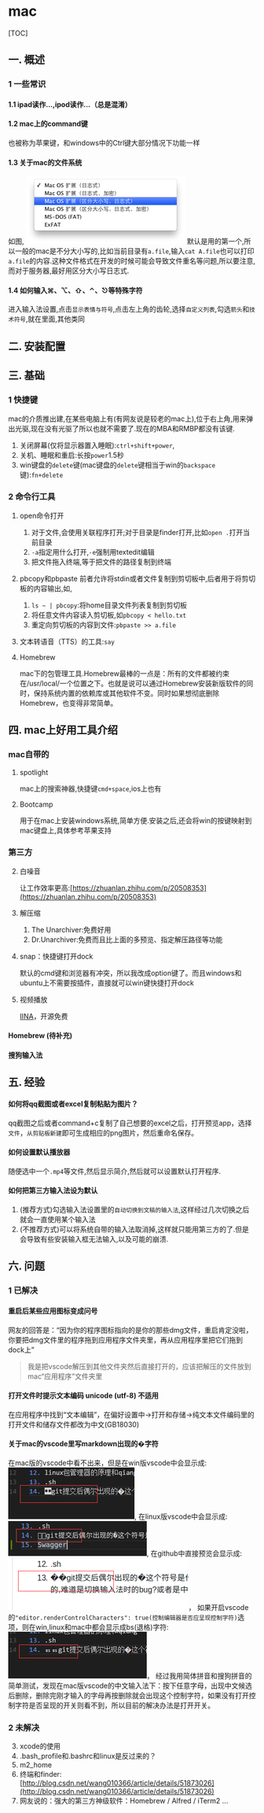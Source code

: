 # mac
[TOC]
## 一. 概述
### 1 一些常识
#### 1.1 ipad读作...,ipod读作...（总是混淆）
#### 1.2 mac上的command键
也被称为苹果键，和windows中的Ctrl键大部分情况下功能一样
#### 1.3 关于mac的文件系统
如图,
![](../picture/mac/0-4-fileSys.png)
默认是用的第一个,所以一般的mac是不分大小写的,比如当前目录有`a.file`,输入`cat A.file`也可以打印`a.file`的内容.这种文件格式在开发的时候可能会导致文件重名等问题,所以要注意,而对于服务器,最好用区分大小写日志式.
#### 1.4 如何输入⌘、⌥、⇧、⌃、⎋等特殊字符
进入输入法设置,点击`显示表情与符号`,点击左上角的齿轮,选择`自定义列表`,勾选`箭头`和`技术符号`,就在里面,其他类同
## 二. 安装配置
## 三. 基础
### 1 快捷键
mac的介质推出建,在某些电脑上有(有网友说是较老的mac上),位于右上角,用来弹出光驱,现在没有光驱了所以也就不需要了.现在的MBA和RMBP都没有该键.
1. 关闭屏幕(仅将显示器置入睡眠):`ctrl+shift+power`,
2. 关机、睡眠和重启:长按`power`1.5秒
3. win键盘的`delete`键(mac键盘的`delete`键相当于win的`backspace`键):`fn+delete`
### 2 命令行工具
1. open命令打开
    1. 对于文件,会使用关联程序打开;对于目录是finder打开,比如`open .`打开当前目录
    2. `-a`指定用什么打开,`-e`强制用textedit编辑
    3. 把文件拖入终端,等于把文件的路径复制到终端
2. pbcopy和pbpaste
    前者允许将stdin或者文件复制到剪切板中,后者用于将剪切板的内容输出,如,
    1. `ls ~ | pbcopy`:将home目录文件列表复制到剪切板
    2. 将任意文件内容读入剪切板,如`pbcopy < hello.txt`
    3. 重定向剪切板的内容到文件:`pbpaste >> a.file`
3. 文本转语音（TTS）的工具:`say`
4. Homebrew

    mac下的包管理工具.Homebrew最棒的一点是：所有的文件都被约束在/usr/local/一个位置之下。也就是说可以通过Homebrew安装新版软件的同时，保持系统内置的依赖库或其他软件不变。同时如果想彻底删除Homebrew，也变得非常简单。
## 四. mac上好用工具介绍
### mac自带的
1. spotlight

    mac上的搜索神器,快捷键`cmd+space`,ios上也有
2. Bootcamp

    用于在mac上安装windows系统,简单方便.安装之后,还会将win的按键映射到mac键盘上,具体参考苹果支持
### 第三方
2. 白噪音
    
    让工作效率更高:[https://zhuanlan.zhihu.com/p/20508353](https://zhuanlan.zhihu.com/p/20508353)
3. 解压缩
    1. The Unarchiver:免费好用
    2. Dr.Unarchiver:免费而且比上面的多预览、指定解压路径等功能
4. snap：快捷键打开dock

    默认的cmd键和浏览器有冲突，所以我改成option键了。而且windows和ubuntu上不需要按插件，直接就可以win键快捷打开dock
5. 视频播放

    [IINA](https://lhc70000.github.io/iina/zh-cn/)，开源免费
#### Homebrew (待补充)
#### 搜狗输入法
## 五. 经验
#### 如何将qq截图或者excel复制粘贴为图片？  
qq截图之后或者command+c复制了自己想要的excel之后，打开预览app，选择`文件`，`从剪贴板新建`即可生成相应的png图片，然后重命名保存。
#### 如何设置默认播放器
随便选中一个`.mp4`等文件,然后显示简介,然后就可以设置默认打开程序.
#### 如何把第三方输入法设为默认
1. (推荐方式)勾选输入法设置里的`自动切换到文稿的输入法`,这样经过几次切换之后就会一直使用某个输入法
2. (不推荐方式)可以将系统自带的输入法取消掉,这样就只能用第三方的了.但是会导致有些安装输入框无法输入,以及可能的崩溃.
## 六. 问题
### 1 已解决
#### 重启后某些应用图标变成问号  
网友的回答是：“因为你的程序图标指向的是你的那些dmg文件，重启肯定没啦，你要把dmg文件里的程序拖到应用程序文件夹里，再从应用程序里把它们拖到dock上”
>我是把vscode解压到其他文件夹然后直接打开的，应该把解压的文件放到mac“应用程序”文件夹里
#### 打开文件时提示文本编码 unicode (utf-8) 不适用
在应用程序中找到“文本编辑”，在偏好设置中->打开和存储->纯文本文件编码里的打开文件和储存文件都改为中文(GB18030)
#### 关于mac的vscode里写markdown出现的�字符
在mac版的vscode中看不出来，但是在win版vscode中会显示成:
![](../picture/mac/0-0-falseInWin.png),
在linux版vscode中会显示成:
![](../picture/mac/0-1-falseInLinux.png),
在github中直接预览会显示成:
![](../picture/mac/0-2-InGithub.png)，
如果开启vscode的`"editor.renderControlCharacters": true(控制编辑器是否应呈现控制字符)`选项，则在win,linux和mac中都会显示成bs(退格)字符:
![](../picture/mac/0-3-trueInWin.png)，
经过我用简体拼音和搜狗拼音的简单测试，发现在mac版vscode的中文输入法下：按下任意字母，出现中文候选后删除，删除完刚才输入的字母再按删除就会出现这个控制字符，如果没有打开控制字符是否呈现的开关则看不到，所以目前的解决办法是打开开关。
### 2 未解决
3. xcode的使用
4. .bash_profile和.bashrc和linux是反过来的？
5. m2_home
6. 终端和finder:[http://blog.csdn.net/wang010366/article/details/51873026](http://blog.csdn.net/wang010366/article/details/51873026)
7. 网友说的：强大的第三方神级软件：Homebrew / Alfred / iTerm2 ...
